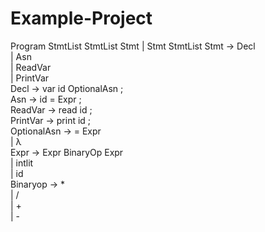 # Example-Project
Program       StmtList
StmtList      Stmt
              | Stmt StmtList 
Stmt          →	Decl<br />
              |	Asn<br />
              |	ReadVar<br />
              |	PrintVar<br />
Decl          →	var id OptionalAsn ;<br />
Asn		        →	id = Expr ;<br />
ReadVar	      →	read id ;<br />
PrintVar 	    →	print id ;<br />
OptionalAsn	  →	= Expr<br />
              |	λ<br />
Expr		      →	Expr BinaryOp Expr<br />
              |	intlit<br />
              |	id<br />
Binaryop	    →	* <br />
              |	/ <br />
              |	+ <br />
              | -
